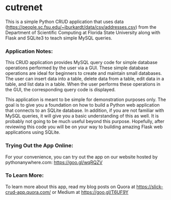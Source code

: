 # cutrenet
This is a simple Python CRUD application that uses data (https://people.sc.fsu.edu/~jburkardt/data/csv/addresses.csv) from the Department of Scientific Computing at Florida State University along with Flask and SQLite3 to teach simple MySQL queries.

### Application Notes:
This CRUD application provides MySQL query code for simple database operations performed by the user via a GUI.  These simple database operations are ideal for beginners to create and maintain small databases.  The user can insert data into a table, delete data from a table, edit data in a table, and list data in a table.  When the user performs these operations in the GUI, the corresponding query code is displayed.

This application is meant to be simple for demonstration purposes only.  The goal is to give you a foundation on how to build a Python web application that connects to an SQLite database.  In addition, if you are not familiar with MySQL queries, it will give you a basic understanding of this as well.  It is probably not going to be much useful beyond this purpose.  Hopefully, after reviewing this code you will be on your way to building amazing Flask web applications using SQLite.

### Trying Out the App Online:
For your convenience, you can try out the app on our website hosted by pythonanywhere.com: https://goo.gl/wqRQZV

### To Learn More:
To learn more about this app, read my blog posts on Quora at https://slick-crud-app.quora.com/ or Medium at https://goo.gl/T6UF9Y
